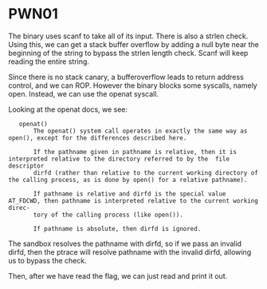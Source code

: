 # PWN01

The binary uses scanf to take all of its input. There is also a strlen check. Using this, we can get a stack buffer overflow by adding a null byte near the beginning of the string to bypass the strlen length check. Scanf will keep reading the entire string.

Since there is no stack canary, a bufferoverflow leads to return address control, and we can ROP. However the binary blocks some syscalls, namely open. Instead, we can use the openat syscall.

Looking at the openat docs, we see:

```
   openat()
       The openat() system call operates in exactly the same way as open(), except for the differences described here.

       If the pathname given in pathname is relative, then it is interpreted relative to the directory referred to by the  file  descriptor
       dirfd (rather than relative to the current working directory of the calling process, as is done by open() for a relative pathname).

       If pathname is relative and dirfd is the special value AT_FDCWD, then pathname is interpreted relative to the current working direc‐
       tory of the calling process (like open()).

       If pathname is absolute, then dirfd is ignored.
 ```
 
 The sandbox resolves the pathname with dirfd, so if we pass an invalid dirfd, then the ptrace will resolve pathname with the invalid dirfd, allowing us to bypass the check.
 
 Then, after we have read the flag, we can just read and print it out.
 
 
